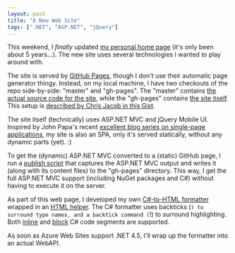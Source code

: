 ```yaml
---
layout: post
title: "A New Web Site"
tags: [".NET", "ASP.NET", "jQuery"]
---
```



This weekend, I _finally_ updated [my personal home page](http://stephencleary.com) (it's only been about 5 years...). The new site uses several technologies I wanted to play around with.





The site is served by [GitHub Pages](http://pages.github.com/), though I don't use their automatic page generator thingy. Instead, on my local machine, I have two checkouts of the repo side-by-side: "master" and "gh-pages". The "master" contains [the actual source code for the site](https://github.com/StephenCleary/stephencleary-dotcom), while the "gh-pages" contains [the site itself](https://github.com/StephenCleary/stephencleary-dotcom/tree/gh-pages). This setup is [described by Chris Jacob in this Gist](https://gist.github.com/833223).





The site itself (technically) uses ASP.NET MVC and jQuery Mobile UI. Inspired by John Papa's recent [excellent blog series on single-page applications](http://johnpapa.net/spapost10), my site is also an SPA, only it's served statically, without any dynamic parts (yet). :)





To get the (dynamic) ASP.NET MVC converted to a (static) GitHub page, I run a [publish script](https://github.com/StephenCleary/stephencleary-dotcom/blob/master/Publish.ps1) that captures the ASP.NET MVC output and writes it (along with its content files) to the "gh-pages" directory. This way, I get the full ASP.NET MVC support (including NuGet packages and C#) without having to execute it on the server.





As part of this web page, I developed my own [C#-to-HTML formatter](https://github.com/StephenCleary/stephencleary-dotcom/blob/master/Api/Api/Business/CSharpFormatter.cs) wrapped in an [HTML helper](https://github.com/StephenCleary/stephencleary-dotcom/blob/master/StephenCleary.com/Helpers/CSharpHtmlHelper.cs). The C# formatter uses backticks (`) to surround type names, and a backtick command (`!) to surround highlighting. Both [inline](https://github.com/StephenCleary/stephencleary-dotcom/blob/master/StephenCleary.com/Views/Home/Index.cshtml#L58) and [block](https://github.com/StephenCleary/stephencleary-dotcom/blob/master/StephenCleary.com/Views/Home/Index.cshtml#L234) C# code segments are supported.





As soon as Azure Web Sites support .NET 4.5, I'll wrap up the formatter into an actual WebAPI.

